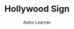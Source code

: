 ---
title: 'Hollywood Sign'
pubDate: 2022-07-01
description: 'This is the first post of my new Astro blog.'
author: 'Astro Learner'
image:
    url: 'public/postImages/Blog/wraith.png'
    alt: 'The full Astro logo.'
tags: ["astro", "blogging", "learning in public"]
---